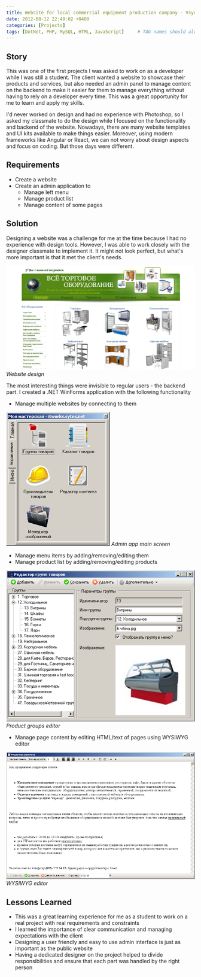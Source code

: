 ```yaml
---
title: Website for local commercial equipment production company - Vsyotorg
date: 2012-08-12 22:49:02 +0400
categories: [Projects]
tags: [DotNet, PHP, MySQL, HTML, JavaScript]     # TAG names should always be lowercase
---
```


## Story
This was one of the first projects I was asked to work on as a developer while I was still a student. The client wanted a website to showcase their products and services, but also needed an admin panel to manage content on the backend to make it easier for them to manage everything without having to rely on a developer every time. This was a great opportunity for me to learn and apply my skills.

I'd never worked on design and had no experience with Photoshop, so I asked my classmate to do the design while I focused on the functionality and backend of the website. Nowadays, there are many website templates and UI kits available to make things easier. Moreover, using modern frameworks like Angular or React, we can not worry about design aspects and focus on coding. But those days were different.

## Requirements
- Create a website
- Create an admin application to
  - Manage left menu
  - Manage product list
  - Manage content of some pages

## Solution
Designing a website was a challenge for me at the time because I had no experience with design tools. However, I was able to work closely with the designer classmate to implement it. It might not look perfect, but what's more important is that it met the client's needs.

![Website design](/assets/img/vsyotorg/web.png)
_Website design_

The most interesting things were invisible to regular users - the backend part. I created a .NET WinForms application with the following functionality
- Manage multiple websites by connecting to them

![Admin app main screen](/assets/img/vsyotorg/admin-02.png)
_Admin app main screen_

- Manage menu items by adding/removing/editing them
- Manage product list by adding/removing/editing products

![Product groups editor](/assets/img/vsyotorg/admin-03.png)
_Product groups editor_

- Manage page content by editing HTML/text of pages using WYSIWYG editor

![WYSIWYG editor](/assets/img/vsyotorg/admin-05.png)
_WYSIWYG editor_

## Lessons Learned
- This was a great learning experience for me as a student to work on a real project with real requirements and constraints
- I learned the importance of clear communication and managing expectations with the client
- Designing a user friendly and easy to use admin interface is just as important as the public website
- Having a dedicated designer on the project helped to divide responsibilities and ensure that each part was handled by the right person